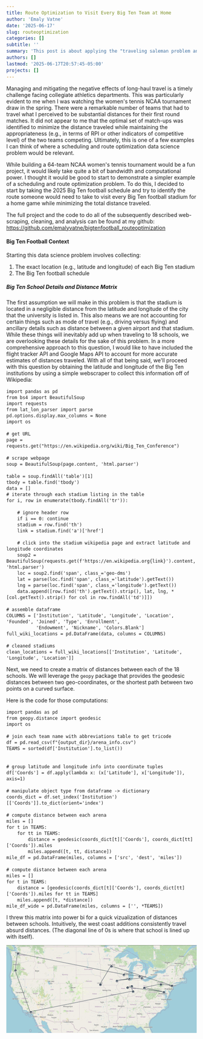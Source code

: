 ```yaml
---
title: Route Optimization to Visit Every Big Ten Team at Home
author: 'Emaly Vatne'
date: '2025-06-17'
slug: routeoptimization
categories: []
subtitle: ''
summary: 'This post is about applying the "traveling saleman problem and linear programming to the Big Ten football schedule.'
authors: []
lastmod: '2025-06-17T20:57:45-05:00'
projects: []
---
```


Managing and mitigating the negative effects of long-haul travel is a timely challenge facing collegiate athletics departments. This was particularly evident to me when I was watching the women's tennis NCAA tournament draw in the spring. There were a remarkable number of teams that had to travel what I perceived to be substantial distances for their first round matches. It did not appear to me that the optimal set of match-ups was identified to minimize the distance traveled while maintaining the appropriateness (e.g., in terms of RPI or other indicators of competitive level) of the two teams competing. Ultimately, this is one of a few examples I can think of where a scheduling and route optimization data science problem would be relevant.

While building a 64-team NCAA women's tennis tournament would be a fun project, it would likely take quite a bit of bandwidth and computational power. I thought it would be good to start to demonstrate a simpler example of a scheduling and route optimization problem. To do this, I decided to start by taking the 2025 Big Ten football schedule and try to identify the route someone would need to take to visit every Big Ten football stadium for a home game while minimizing the total distance traveled. 

The full project and the code to do all of the subsequently described web-scraping, cleaning, and analysis can be found at my github: https://github.com/emalyvatne/bigtenfootball_routeoptimization

#### Big Ten Football Context

Starting this data science problem involves collecting:  

1. The exact location (e.g., latitude and longitude) of each Big Ten stadium
2. The Big Ten football schedule

##### Big Ten School Details and Distance Matrix

The first assumption we will make in this problem is that the stadium is located in a negligible distance from the latitude and longitude of the city that the university is listed in. This also means we are not accounting for certain things such as mode of travel (e.g., driving versus flying) and ancillary details such as distance between a given airport and that stadium. While these things will inevitably add up when traveling to 18 schools, we are overlooking these details for the sake of this problem. In a more comprehensive approach to this question, I would like to have included the flight tracker API and Google Maps API to account for more accurate estimates of distances traveled. With all of that being said, we'll proceed with this question by obtaining the latitude and longitude of the Big Ten institutions by using a simple webscraper to collect this information off of Wikipedia: 

```
import pandas as pd
from bs4 import BeautifulSoup
import requests
from lat_lon_parser import parse
pd.options.display.max_columns = None
import os
 
# get URL
page = requests.get("https://en.wikipedia.org/wiki/Big_Ten_Conference")
 
# scrape webpage
soup = BeautifulSoup(page.content, 'html.parser')
 
table = soup.findAll('table')[1]
tbody = table.find('tbody')
data = []
# iterate through each stadium listing in the table
for i, row in enumerate(tbody.findAll('tr')):

    # ignore header row
    if i == 0: continue
    stadium = row.find('th')
    link = stadium.find('a')['href']

    # click into the stadium wikipedia page and extract latitude and longitude coordinates
    soup2 = BeautifulSoup(requests.get(f'https://en.wikipedia.org{link}').content, 'html.parser')
    loc = soup2.find('span', class_='geo-dms')
    lat = parse(loc.find('span', class_='latitude').getText())
    lng = parse(loc.find('span', class_='longitude').getText())
    data.append([row.find('th').getText().strip(), lat, lng, *[col.getText().strip() for col in row.findAll('td')]])

# assemble dataframe
COLUMNS = ['Institution', 'Latitude', 'Longitude', 'Location', 'Founded', 'Joined', 'Type', 'Enrollment',
           'Endowment', 'Nickname', 'Colors.Blank']
full_wiki_locations = pd.DataFrame(data, columns = COLUMNS)

# cleaned stadiums
clean_locations = full_wiki_locations[['Institution', 'Latitude', 'Longitude', 'Location']]
```

Next, we need to create a matrix of distances between each of the 18 schools. We will leverage the `geopy` package that provides the geodesic distances between two geo-coordinates, or the shortest path between two points on a curved surface. 

Here is the code for those computations:

```
import pandas as pd
from geopy.distance import geodesic
import os

# join each team name with abbreviations table to get tricode
df = pd.read_csv(f"{output_dir}/arena_info.csv")
TEAMS = sorted(df['Institution'].to_list())


# group latitude and longitude info into coordinate tuples
df['Coords'] = df.apply(lambda x: (x['Latitude'], x['Longitude']), axis=1)

# manipulate object type from dataframe -> dictionary
coords_dict = df.set_index('Institution')[['Coords']].to_dict(orient='index')

# compute distance between each arena
miles = []
for t in TEAMS:
    for tt in TEAMS:
        distance = geodesic(coords_dict[t]['Coords'], coords_dict[tt]['Coords']).miles
        miles.append([t, tt, distance])
mile_df = pd.DataFrame(miles, columns = ['src', 'dest', 'miles'])

# compute distance between each arena
miles = []
for t in TEAMS:
    distance = [geodesic(coords_dict[t]['Coords'], coords_dict[tt]['Coords']).miles for tt in TEAMS]
    miles.append([t, *distance])
mile_df_wide = pd.DataFrame(miles, columns = ['', *TEAMS])
```
I threw this matrix into power bi for a quick vizualization of distances between schools. Intuitively, the west coast additions consistently travel absurd distances. (The diagonal line of 0s is where that school is lined up with itself).


![Final Travel Route](final_travel_route.png)


